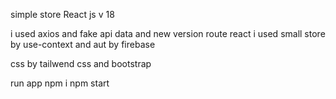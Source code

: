 simple store React js v 18

i used axios and fake api data and new version route react 
i used small store by use-context
and aut  by firebase

css by tailwend css and bootstrap 




run app
npm i 
npm start 
